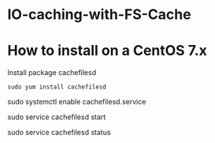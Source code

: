 # IO-caching-with-FS-Cache

# How to install on a CentOS 7.x

Install package cachefilesd
```
sudo yum install cachefilesd
```
sudo systemctl enable cachefilesd.service

sudo service cachefilesd start


sudo service cachefilesd status

